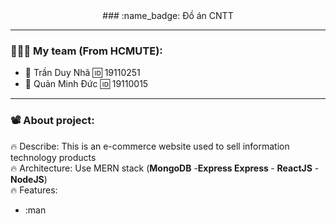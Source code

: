 <div align="center">### :name_badge: Đồ án CNTT</div>

---

### 🧑‍🤝‍🧑 My team (From HCMUTE):
- 🥇 Trần Duy Nhã 🆔 19110251 
- 🥇 Quản Minh Đức 🆔 19110015

--- 

### 📽️ About project:
:fire: Describe: This is an e-commerce website used to sell information technology products <br>
:fire: Architecture: Use MERN stack (<b>MongoDB</b> -<b>Express Express </b> - <b>ReactJS</b> -  <b>NodeJS</b>) <br>
:fire: Features:
- :man
